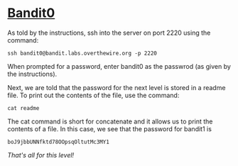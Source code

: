 # [Bandit0](http://overthewire.org/wargames/bandit/bandit1.html)

As told by the instructions, ssh into the server on port 2220 using the command:

```
ssh bandit0@bandit.labs.overthewire.org -p 2220
```

When prompted for a password, enter bandit0 as the passwrod (as given by the instructions).

Next, we are told that the password for the next level is stored in a readme file. To print out the contents of the file, use the command:
```
cat readme
```
The cat command is short for concatenate and it allows us to print the contents of a file. In this case, we see that the password for bandit1 is
```
boJ9jbbUNNfktd78OOpsqOltutMc3MY1
```
*That's all for this level!*
